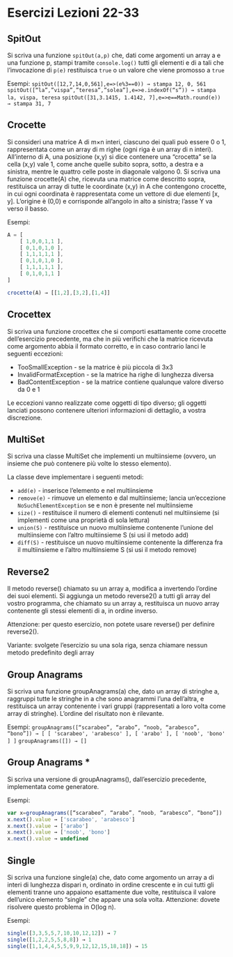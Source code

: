 # Esercizi Lezioni 22-33

## SpitOut

Si scriva una funzione `spitOut(a,p)` che, dati come argomenti un array a e una funzione p, stampi tramite `console.log()` tutti gli elementi e di a tali che l’invocazione di `p(e)` restituisca `true` o un valore che viene promosso a `true`

Esempi:
`spitOut([12,7,14,0,561],e=>(e%3==0)) → stampa 12, 0, 561`
`spitOut([“la”,”vispa”,”teresa”,”solea”],e=>e.indexOf(“s”)) → stampa la, vispa, teresa`
`spitOut([31,3.1415, 1.4142, 7],e=>e==Math.round(e)) → stampa 31, 7`

## Crocette

Si consideri una matrice A di m×n interi, ciascuno dei quali può essere 0 o 1, rappresentata come un array di m righe (ogni riga è un array di n interi).
All’interno di A, una posizione (x,y) si dice contenere una “crocetta” se la cella (x,y) vale 1, come anche quelle subito sopra, sotto, a destra e a sinistra, mentre le quattro celle poste in diagonale valgono 0.
Si scriva una funzione crocette(A) che, ricevuta una matrice come descritto sopra, restituisca un array di tutte le coordinate (x,y) in A che contengono crocette, in cui ogni coordinata è rappresentata come un vettore di due elementi [x, y]. L’origine è (0,0) e corrisponde all’angolo in alto a sinistra; l’asse Y va verso il basso.

Esempi:

```js
A = [  
    [ 1,0,0,1,1 ],
    [ 0,1,0,1,0 ],
    [ 1,1,1,1,1 ],
    [ 0,1,0,1,0 ],
    [ 1,1,1,1,1 ],
    [ 0,1,0,1,1 ] 
]

crocette(A) → [[1,2],[3,2],[1,4]]
```

## Crocettex

Si scriva una funzione crocettex che si comporti esattamente come crocette dell’esercizio precedente, ma che in più verifichi che la matrice ricevuta come argomento abbia il formato corretto, e in caso contrario lanci le seguenti eccezioni:

- TooSmallException - se la matrice è più piccola di 3x3
- InvalidFormatException - se la matrice ha righe di lunghezza diversa
- BadContentException - se la matrice contiene qualunque valore diverso da 0 e 1

Le eccezioni vanno realizzate come oggetti di tipo diverso; gli oggetti lanciati possono contenere ulteriori informazioni di dettaglio, a vostra discrezione.

## MultiSet

Si scriva una classe MultiSet che implementi un multiinsieme (ovvero, un insieme che può contenere più volte lo stesso elemento).

La classe deve implementare i seguenti metodi:

- `add(e)` - inserisce l’elemento e nel multiinsieme
- `remove(e)` - rimuove un elemento e dal multiinsieme; lancia un’eccezione `NoSuchElementException` se e non è presente nel multiinsieme
- `size()` - restituisce il numero di elementi contenuti nel multiinsieme (si implementi come una proprietà di sola lettura)
- `union(S)` - restituisce un nuovo multiinsieme contenente l’unione del multiinsieme con l’altro multiinsieme S (si usi il metodo add)
- `diff(S)` - restituisce un nuovo multiinsieme contenente la differenza fra il multiinsieme e l’altro multiinsieme S (si usi il metodo remove)

## Reverse2

Il metodo reverse() chiamato su un array a, modifica a invertendo l’ordine dei suoi elementi.
Si aggiunga un metodo reverse2() a tutti gli array del vostro programma, che chiamato su un array a, restituisca un nuovo array contenente gli stessi elementi di a, in ordine inverso.

Attenzione: per questo esercizio, non potete usare reverse() per definire reverse2().

Variante: svolgete l’esercizio su una sola riga, senza chiamare nessun metodo predefinito degli array

## Group Anagrams

Si scriva una funzione groupAnagrams(a) che, dato un array di stringhe a, raggruppi tutte le stringhe in a che sono anagrammi l’una dell’altra, e restituisca un array contenente i vari gruppi (rappresentati a loro volta come array di stringhe). L’ordine del risultato non è rilevante.

Esempi:
`groupAnagrams([“scarabeo”, “arabo”, “noob, “arabesco”, “bono”]) → [ [ 'scarabeo', 'arabesco' ], [ 'arabo' ], [ 'noob', 'bono' ] ]`
`groupAnagrams([]) → []`

## Group Anagrams *

Si scriva una versione di groupAnagrams(), dall’esercizio precedente, implementata come generatore.

Esempi:

```js
var x=groupAnagrams([“scarabeo”, “arabo”, “noob, “arabesco”, “bono”])
x.next().value → ['scarabeo', 'arabesco']
x.next().value → ['arabo']
x.next().value → ['noob', 'bono']
x.next().value → undefined
```

## Single

Si scriva una funzione single(a) che, dato come argomento un array a di interi di lunghezza dispari n, ordinato in ordine crescente e in cui tutti gli elementi tranne uno appaiono esattamente due volte, restituisca il valore dell’unico elemento “single” che appare una sola volta.
Attenzione: dovete risolvere questo problema in O(log n).

Esempi:

```js
single([3,3,5,5,7,10,10,12,12]) → 7
single([1,2,2,5,5,8,8]) → 1
single([1,1,4,4,5,5,9,9,12,12,15,18,18]) → 15
```
